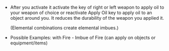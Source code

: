 - After you activate it activate the key of right or left weapon to apply oil to your weapon of choice or reactivate Apply Oil key to apply oil to an object around you. It reduces the durability of the weapon you applied it.

  (Elemental combinations create elemental imbues.)

- Possible Examples: with Fire - Imbue of Fire (can apply on objects or equipment/items)